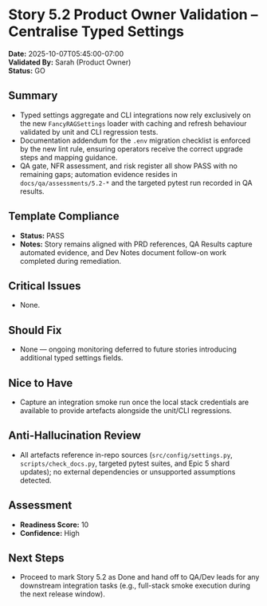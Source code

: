 # Story 5.2 Product Owner Validation – Centralise Typed Settings

**Date:** 2025-10-07T05:45:00-07:00  
**Validated By:** Sarah (Product Owner)  
**Status:** GO

## Summary
- Typed settings aggregate and CLI integrations now rely exclusively on the new `FancyRAGSettings` loader with caching and refresh behaviour validated by unit and CLI regression tests.  
- Documentation addendum for the `.env` migration checklist is enforced by the new lint rule, ensuring operators receive the correct upgrade steps and mapping guidance.  
- QA gate, NFR assessment, and risk register all show PASS with no remaining gaps; automation evidence resides in `docs/qa/assessments/5.2-*` and the targeted pytest run recorded in QA results.

## Template Compliance
- **Status:** PASS  
- **Notes:** Story remains aligned with PRD references, QA Results capture automated evidence, and Dev Notes document follow-on work completed during remediation.

## Critical Issues
- None.

## Should Fix
- None — ongoing monitoring deferred to future stories introducing additional typed settings fields.

## Nice to Have
- Capture an integration smoke run once the local stack credentials are available to provide artefacts alongside the unit/CLI regressions.

## Anti-Hallucination Review
- All artefacts reference in-repo sources (`src/config/settings.py`, `scripts/check_docs.py`, targeted pytest suites, and Epic 5 shard updates); no external dependencies or unsupported assumptions detected.

## Assessment
- **Readiness Score:** 10  
- **Confidence:** High

## Next Steps
- Proceed to mark Story 5.2 as Done and hand off to QA/Dev leads for any downstream integration tasks (e.g., full-stack smoke execution during the next release window).
